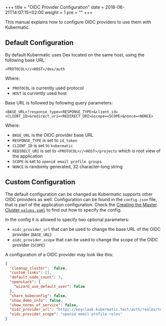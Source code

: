 +++
title = "OIDC Provider Configuration"
date = 2018-06-21T14:07:15+02:00
weight = 1
pre = "<b></b>"
+++

This manual explains how to configure OIDC providers to use them with Kubermatic.

## Default Configuration

By default Kubermatic uses Dex located on the same host, using the following base URL:

```plaintext
<PROTOCOL>//<HOST>/dex/auth
```

Where:

- `PROTOCOL` is currently used protocol
- `HOST` is currently used host

Base URL is followed by following query parameters:

```plaintext
<BASE_URL>?response_type=<RESPONSE_TYPE>&client_id=<CLIENT_ID>&redirect_uri=<REDIRECT_URI>&scope=<SCOPE>&nonce=<NONCE>
```

Where:

- `BASE_URL` is the OIDC provider base URL
- `RESPONSE_TYPE` is set to `id_token`
- `CLIENT_ID` is set to `kubermatic`
- `REDIRECT_URI` is set to `<PROTOCOL>//<HOST>/projects` which is root view of the application
- `SCOPE` is set to `openid email profile groups`
- `NONCE` is randomly generated, 32 character-long string

## Custom Configuration

The default configuration can be changed as Kubermatic supports other OIDC providers as well.
Configuration can be found in the `config.json` file, that is part of the application
configuration. Check the [Creating the Master Cluster `values.yaml`](/installation/install_kubermatic/_manual/#creating-the-master-cluster-values-yaml)
to find out how to specify the config.

In the config it is allowed to specify two optional parameters:

- `oidc_provider_url` that can be used to change the base URL of the OIDC provider (`BASE_URL`)
- `oidc_provider_scope` that can be used to change the scope of the OIDC provider (`SCOPE`)

A configuration of a OIDC provider may look like this:

```json
{
  "cleanup_cluster":  false,
  "custom_links": [],
  "default_node_count": 3,
  "openstack": {
    "wizard_use_default_user": false
  },
  "share_kubeconfig": false,
  "show_demo_info": false,
  "show_terms_of_service": false,
  "oidc_provider_url": "https://keycloak.kubermatic.test/auth/realms/test/protocol/openid-connect/auth",
  "oidc_provider_scope": "openid email profile roles"
}
```
